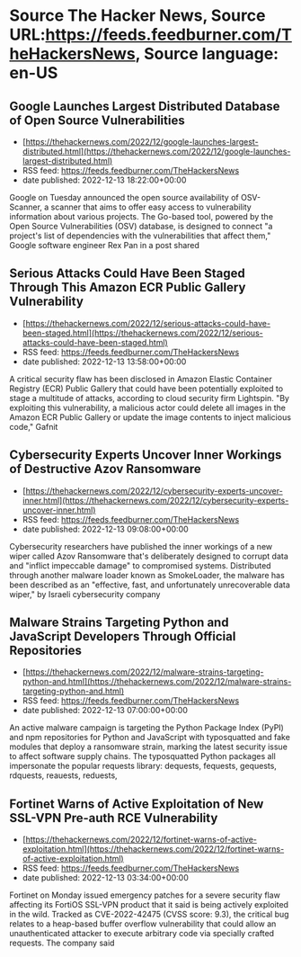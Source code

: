 # Source The Hacker News, Source URL:https://feeds.feedburner.com/TheHackersNews, Source language: en-US

## Google Launches Largest Distributed Database of Open Source Vulnerabilities
 - [https://thehackernews.com/2022/12/google-launches-largest-distributed.html](https://thehackernews.com/2022/12/google-launches-largest-distributed.html)
 - RSS feed: https://feeds.feedburner.com/TheHackersNews
 - date published: 2022-12-13 18:22:00+00:00

Google on Tuesday announced the open source availability of OSV-Scanner, a scanner that aims to offer easy access to vulnerability information about various projects.
The Go-based tool, powered by the Open Source Vulnerabilities (OSV) database, is designed to connect "a project's list of dependencies with the vulnerabilities that affect them," Google software engineer Rex Pan in a post shared

## Serious Attacks Could Have Been Staged Through This Amazon ECR Public Gallery Vulnerability
 - [https://thehackernews.com/2022/12/serious-attacks-could-have-been-staged.html](https://thehackernews.com/2022/12/serious-attacks-could-have-been-staged.html)
 - RSS feed: https://feeds.feedburner.com/TheHackersNews
 - date published: 2022-12-13 13:58:00+00:00

A critical security flaw has been disclosed in Amazon Elastic Container Registry (ECR) Public Gallery that could have been potentially exploited to stage a multitude of attacks, according to cloud security firm Lightspin.
"By exploiting this vulnerability, a malicious actor could delete all images in the Amazon ECR Public Gallery or update the image contents to inject malicious code," Gafnit

## Cybersecurity Experts Uncover Inner Workings of Destructive Azov Ransomware
 - [https://thehackernews.com/2022/12/cybersecurity-experts-uncover-inner.html](https://thehackernews.com/2022/12/cybersecurity-experts-uncover-inner.html)
 - RSS feed: https://feeds.feedburner.com/TheHackersNews
 - date published: 2022-12-13 09:08:00+00:00

Cybersecurity researchers have published the inner workings of a new wiper called Azov Ransomware that's deliberately designed to corrupt data and "inflict impeccable damage" to compromised systems.
Distributed through another malware loader known as SmokeLoader, the malware has been described as an "effective, fast, and unfortunately unrecoverable data wiper," by Israeli cybersecurity company

## Malware Strains Targeting Python and JavaScript Developers Through Official Repositories
 - [https://thehackernews.com/2022/12/malware-strains-targeting-python-and.html](https://thehackernews.com/2022/12/malware-strains-targeting-python-and.html)
 - RSS feed: https://feeds.feedburner.com/TheHackersNews
 - date published: 2022-12-13 07:00:00+00:00

An active malware campaign is targeting the Python Package Index (PyPI) and npm repositories for Python and JavaScript with typosquatted and fake modules that deploy a ransomware strain, marking the latest security issue to affect software supply chains.
The typosquatted Python packages all impersonate the popular requests library: dequests, fequests, gequests, rdquests, reauests, reduests,

## Fortinet Warns of Active Exploitation of New SSL-VPN Pre-auth RCE Vulnerability
 - [https://thehackernews.com/2022/12/fortinet-warns-of-active-exploitation.html](https://thehackernews.com/2022/12/fortinet-warns-of-active-exploitation.html)
 - RSS feed: https://feeds.feedburner.com/TheHackersNews
 - date published: 2022-12-13 03:34:00+00:00

Fortinet on Monday issued emergency patches for a severe security flaw affecting its FortiOS SSL-VPN product that it said is being actively exploited in the wild.
Tracked as CVE-2022-42475 (CVSS score: 9.3), the critical bug relates to a heap-based buffer overflow vulnerability that could allow an unauthenticated attacker to execute arbitrary code via specially crafted requests.
The company said
